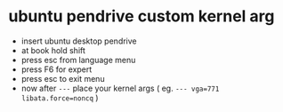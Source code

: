 # ubuntu pendrive custom kernel arg

- insert ubuntu desktop pendrive
- at book hold shift
- press esc from language menu
- press F6 for expert
- press esc to exit menu
- now after `---` place your kernel args ( eg. `--- vga=771 libata.force=noncq` )
